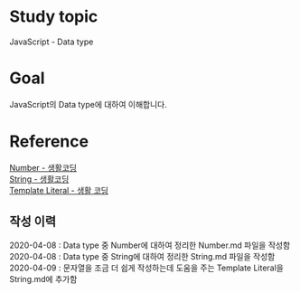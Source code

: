 # Study topic
  
JavaScript - Data type  
  
# Goal
  
JavaScript의 Data type에 대하여 이해합니다.  
  
# Reference
  
<a href = "https://opentutorials.org/course/3332/21031" target = "_blank">Number - 생활코딩</a>  
<a href = "https://opentutorials.org/course/3332/21033" target = "_blank">String - 생활코딩</a>  
<a href = "https://opentutorials.org/course/3332/21045" target = "_blank">Template Literal - 생활 코딩</a>  
  
## 작성 이력
  
2020-04-08 : Data type 중 Number에 대하여 정리한 Number.md 파일을 작성함  
2020-04-08 : Data type 중 String에 대하여 정리한 String.md 파일을 작성함  
2020-04-09 : 문자열을 조금 더 쉽게 작성하는데 도움을 주는 Template Literal을 String.md에 추가함  
